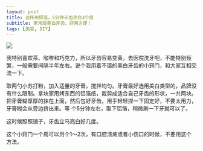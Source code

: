 ```yaml
---
layout: post
title: 这样用铝箔，5分钟牙齿亮白3个度 
subtitle: 家常版美白牙齿，好用方便！
tags: [美容, DIY]
---
```


<img src="{{ site.baseurl }}/img/teeth1.jpg" />

我特别喜欢茶、咖啡和巧克力，所以牙齿容易变黄。去医院洗牙吧，不能特别频繁，一般需要间隔半年左右。说个我用着不错的美白牙齿的小窍门，和大家互相交流一下。

取两勺小苏打粉，加入适量的牙膏，搅拌均匀。牙膏最好选用美白类型的，品牌没有什么限制。拿块家用烤东西的铝箔纸，裁剪成适合自己牙齿的形状，一共两块。把牙膏糊厚厚的抹在上面，然后包好牙齿，用手轻轻捏一下固定好，不要太用力，牙膏糊会从旁边挤出来。等 个5分钟左右，取下铝箔，稍微刷一下牙就可以了。

这时候照照镜子，牙齿立马亮白好几度。

这个小窍门一个周可以用个1～2次，有口腔溃疡或者小伤口的时候，不要用这个方法。
